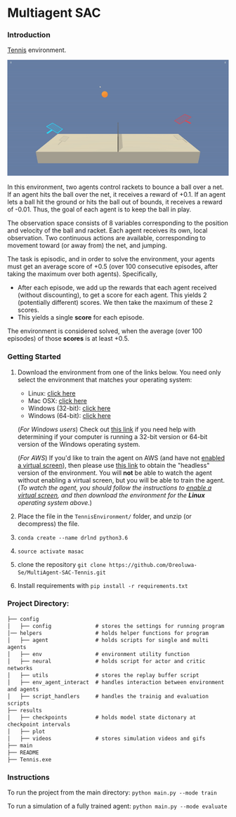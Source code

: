 [//]: # (Image References)

[image1]: results\videos\final.gif "Trained Agent"



# Multiagent SAC

### Introduction

[Tennis](https://github.com/Unity-Technologies/ml-agents/blob/master/docs/Learning-Environment-Examples.md#tennis) environment.

<p align="center">
<img src="./results/videos/final.gif">
</p>

In this environment, two agents control rackets to bounce a ball over a net. If an agent hits the ball over the net, it receives a reward of +0.1.  If an agent lets a ball hit the ground or hits the ball out of bounds, it receives a reward of -0.01.  Thus, the goal of each agent is to keep the ball in play.

The observation space consists of 8 variables corresponding to the position and velocity of the ball and racket. Each agent receives its own, local observation.  Two continuous actions are available, corresponding to movement toward (or away from) the net, and jumping. 

The task is episodic, and in order to solve the environment, your agents must get an average score of +0.5 (over 100 consecutive episodes, after taking the maximum over both agents). Specifically,

- After each episode, we add up the rewards that each agent received (without discounting), to get a score for each agent. This yields 2 (potentially different) scores. We then take the maximum of these 2 scores.
- This yields a single **score** for each episode.

The environment is considered solved, when the average (over 100 episodes) of those **scores** is at least +0.5.

### Getting Started

1. Download the environment from one of the links below.  You need only select the environment that matches your operating system:
    - Linux: [click here](https://s3-us-west-1.amazonaws.com/udacity-drlnd/P3/Tennis/Tennis_Linux.zip)
    - Mac OSX: [click here](https://s3-us-west-1.amazonaws.com/udacity-drlnd/P3/Tennis/Tennis.app.zip)
    - Windows (32-bit): [click here](https://s3-us-west-1.amazonaws.com/udacity-drlnd/P3/Tennis/Tennis_Windows_x86.zip)
    - Windows (64-bit): [click here](https://s3-us-west-1.amazonaws.com/udacity-drlnd/P3/Tennis/Tennis_Windows_x86_64.zip)
    
    (_For Windows users_) Check out [this link](https://support.microsoft.com/en-us/help/827218/how-to-determine-whether-a-computer-is-running-a-32-bit-version-or-64) if you need help with determining if your computer is running a 32-bit version or 64-bit version of the Windows operating system.

    (_For AWS_) If you'd like to train the agent on AWS (and have not [enabled a virtual screen](https://github.com/Unity-Technologies/ml-agents/blob/master/docs/Training-on-Amazon-Web-Service.md)), then please use [this link](https://s3-us-west-1.amazonaws.com/udacity-drlnd/P3/Tennis/Tennis_Linux_NoVis.zip) to obtain the "headless" version of the environment.  You will **not** be able to watch the agent without enabling a virtual screen, but you will be able to train the agent.  (_To watch the agent, you should follow the instructions to [enable a virtual screen](https://github.com/Unity-Technologies/ml-agents/blob/master/docs/Training-on-Amazon-Web-Service.md), and then download the environment for the **Linux** operating system above._)

2. Place the file in the `TennisEnvironment/` folder, and unzip (or decompress) the file. 
3. `conda create --name drlnd python3.6`
4. `source activate masac`
5. clone the repository `git clone https://github.com/Oreoluwa-Se/MultiAgent-SAC-Tennis.git`
6. Install requirements with `pip install -r requirements.txt`

### Project Directory:
```
├── config                           
│   ├── config              # stores the settings for running program
│── helpers                 # holds helper functions for program
│   ├── agent               # holds scripts for single and multi agents
│   ├── env                 # environment utility function
│   ├── neural              # holds script for actor and critic networks
│   ├── utils               # stores the replay buffer script
│   ├── env_agent_interact  # handles interaction between environment and agents
│   ├── script_handlers     # handles the trainig and evaluation scripts                   
├── results                     
│   ├── checkpoints         # holds model state dictonary at checkpoint intervals
│   ├── plot
│   ├── videos              # stores simulation videos and gifs               
├── main 
├── README
├── Tennis.exe
```

### Instructions

To run the project from the main directory: 
`python main.py --mode train`

To run a simulation of a fully trained agent:
`python main.py --mode evaluate`


